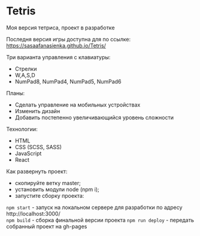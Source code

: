 # Tetris 
Моя версия тетриса, проект в разработке

Последня версия игры доступна для по ссылке:
https://sasaafanasienka.github.io/Tetris/

Три варианта управления с клавиатуры:
* Стрелки
* W,A,S,D
* NumPad8, NumPad4, NumPad5, NumPad6

Планы:
* Сделать управление на мобильных устройствах
* Изменить дизайн
* Добавить постепенно увеличивающийся уровень сложности

Технологии:
* HTML
* CSS (SCSS, SASS)
* JavaScript
* React

Как развернуть проект:
- скопируйте ветку master;
- установить модули node (npm i);
- запустите сборку проекта: 

`npm start` - запуск на локальном сервере для разработки по адресу http://localhost:3000/  
`npm build` - сборка финальной версии проекта
`npm run deploy` - передать собранный проект на gh-pages